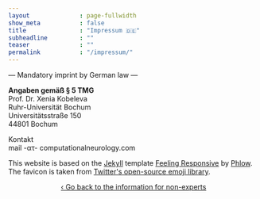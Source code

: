 ```yaml
---
layout              : page-fullwidth
show_meta           : false
title               : "Impressum 🇩🇪"
subheadline         : ""
teaser              : ""
permalink           : "/impressum/"
---
```

— Mandatory imprint by German law —

<b>Angaben gemäß § 5 TMG</b><br>
Prof. Dr. Xenia Kobeleva<br>
Ruhr-Universität Bochum<br>
Universitätsstraße 150<br>
44801 Bochum

Kontakt<br>
mail -ατ- computationalneurology.com

This website is based on the <a href="https://jekyllrb.com/">Jekyll</a> template <a href="https://github.com/Phlow/feeling-responsive/">Feeling Responsive</a> by <a href="https://phlow.de/">Phlow</a>. <br>
The favicon is taken from <a href="https://twemoji.twitter.com/">Twitter's open-source emoji library</a>.

<div style="text-align: center;">
<a class="radius button small" href="{{ site.url }}{{ site.baseurl }}/non-expert-info/">‹ Go back to the information for non-experts</a>
</div>

<br><br>
